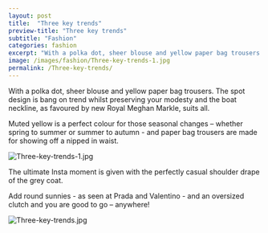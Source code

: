 ```yaml
---
layout: post
title:  "Three key trends"
preview-title: "Three key trends"
subtitle: "Fashion"
categories: fashion
excerpt: "With a polka dot, sheer blouse and yellow paper bag trousers. The spot design is bang on trend whilst preserving your modesty and the boat neckline, as favoured by new Royal Meghan Markle" 
image: /images/fashion/Three-key-trends-1.jpg
permalink: /Three-key-trends/
---
```


<div class="row justify-content-center">
<div class="col-10">
<p>With a polka dot, sheer blouse and yellow paper bag trousers. The spot design is bang on trend whilst preserving your modesty and the boat neckline, as favoured by new Royal Meghan Markle, suits all.</p>
<p>Muted yellow is a perfect colour for those seasonal changes – whether spring to summer or summer to autumn - and paper bag trousers are made for showing off a nipped in waist.</p>
<p><img src="{{ '/images/fashion/Three-key-trends-1.jpg' | prepend: SourceUrl }}" alt="Three-key-trends-1.jpg"></p>
<p>The ultimate Insta moment is given with the perfectly casual shoulder drape of the grey coat.</p>
<p>Add round sunnies - as seen at Prada and Valentino -  and an oversized clutch and you are good to go – anywhere!</p>
<p><img src="{{ '/images/fashion/Three-key-trends.jpg' | prepend: SourceUrl }}" alt="Three-key-trends.jpg"></p>
</div>
</div>